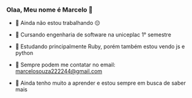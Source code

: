 ### Olaa, Meu nome é Marcelo 👻


- 🔭 Ainda não estou trabalhando 😔


- 🌱 Cursando engenharia de software na uniceplac 1° semestre


- 🐍 Estudando principalmente Ruby, porém também estou vendo js e python


- 💬 Sempre podem me contatar no email: marcelosouza222244@gmail.com


- 📖 Ainda tenho muito a aprender e estou sempre em busca de saber mais
